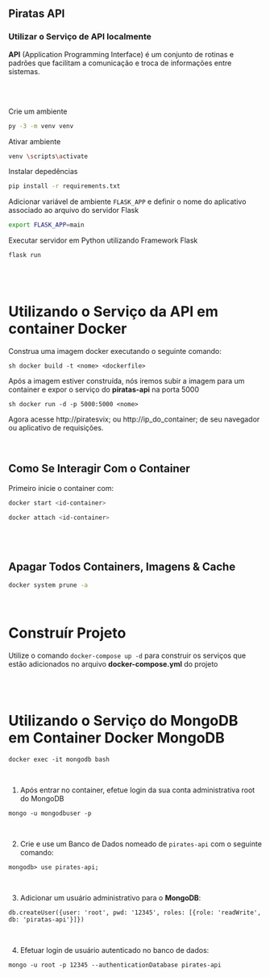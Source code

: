 <br>

## Piratas API

### Utilizar o Serviço de API localmente

  **API** (Application Programming Interface) é um conjunto de rotinas e padrões que facilitam a comunicação e troca de informações entre sistemas.

<br>
<br>

Crie um ambiente

```sh
py -3 -m venv venv
```

Ativar ambiente

```sh
venv \scripts\activate
```

Instalar depedências 

```sh
pip install -r requirements.txt
```

Adicionar variável de ambiente `FLASK_APP` e definir o nome do aplicativo associado ao arquivo do servidor Flask

```sh
export FLASK_APP=main
```

Executar servidor em Python utilizando Framework Flask

```sh
flask run
```
<br>
<br>

# Utilizando o Serviço da API em container Docker

Construa uma imagem docker executando o seguinte comando:

``sh
docker build -t <nome> <dockerfile>
``

Após a imagem estiver construída, nós iremos subir a imagem para um container e expor o serviço do **piratas-api** na porta 5000

``sh
docker run -d -p 5000:5000 <nome>
``

Agora acesse http://piratesvix; ou http://ip_do_container;  de seu navegador ou aplicativo de requisições.

<br>

## Como Se Interagir Com o Container

Primeiro inicie o container com:

```sh
docker start <id-container>
```

```sh
docker attach <id-container>
```

<br>
<br>

## Apagar Todos Containers, Imagens & Cache

```sh
docker system prune -a
```
<br>

# Construír Projeto

Utilize o comando `docker-compose up -d` para construir os serviços que estão adicionados no arquivo **docker-compose.yml** do projeto

<br><br>

# Utilizando o Serviço do MongoDB em Container Docker MongoDB

`docker exec -it mongodb bash`

<br>

1. Após entrar no container, efetue login da sua conta administrativa root do MongoDB

  `mongo -u mongodbuser -p`

<br>

2. Crie e use um Banco de Dados nomeado de `pirates-api` com o seguinte comando:

  `mongodb> use pirates-api;` 

<br>

3. Adicionar um usuário administrativo para o **MongoDB**:

  `db.createUser({user: 'root', pwd: '12345', roles: [{role: 'readWrite', db: 'piratas-api'}]})`

<br>

4. Efetuar login de usuário autenticado no banco de dados:
  
  `mongo -u root -p 12345 --authenticationDatabase pirates-api`